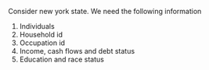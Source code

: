 Consider new york state. We need the following information

1. Individuals
2. Household id
3. Occupation id
4. Income, cash flows and debt status
5. Education and race status